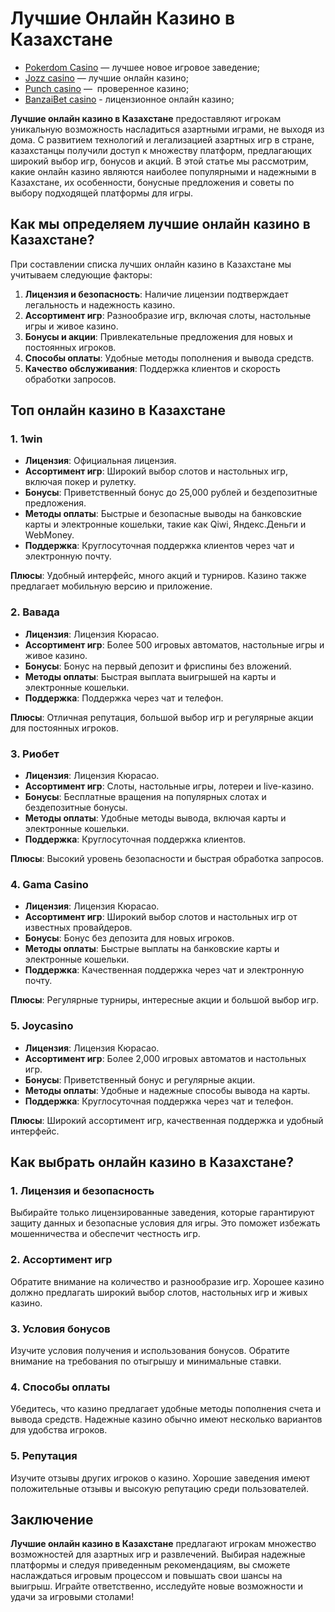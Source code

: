 # Лучшие Онлайн Казино в Казахстане

* [Pokerdom Casino](https://brandplay.link/FwVc4f) — лучшее новое игровое заведение;
* [Jozz casino](https://tk435zi5i9.com/alt/jozz/registration?e8250665e216213938eeaefaf3e61c0a) — лучшие онлайн казино;
* [Punch casino](https://betpunch1.com/d638d6d39) —  проверенное казино;
* [BanzaiBet casino](https://bnzstr009.com/e9rVJ) - лицензионное онлайн казино;

**Лучшие онлайн казино в Казахстане** предоставляют игрокам уникальную возможность насладиться азартными играми, не выходя из дома. С развитием технологий и легализацией азартных игр в стране, казахстанцы получили доступ к множеству платформ, предлагающих широкий выбор игр, бонусов и акций. В этой статье мы рассмотрим, какие онлайн казино являются наиболее популярными и надежными в Казахстане, их особенности, бонусные предложения и советы по выбору подходящей платформы для игры.

## Как мы определяем лучшие онлайн казино в Казахстане?

При составлении списка лучших онлайн казино в Казахстане мы учитываем следующие факторы:

1. **Лицензия и безопасность**: Наличие лицензии подтверждает легальность и надежность казино.
2. **Ассортимент игр**: Разнообразие игр, включая слоты, настольные игры и живое казино.
3. **Бонусы и акции**: Привлекательные предложения для новых и постоянных игроков.
4. **Способы оплаты**: Удобные методы пополнения и вывода средств.
5. **Качество обслуживания**: Поддержка клиентов и скорость обработки запросов.

## Топ онлайн казино в Казахстане

### 1. **1win**

* **Лицензия**: Официальная лицензия.
* **Ассортимент игр**: Широкий выбор слотов и настольных игр, включая покер и рулетку.
* **Бонусы**: Приветственный бонус до 25,000 рублей и бездепозитные предложения.
* **Методы оплаты**: Быстрые и безопасные выводы на банковские карты и электронные кошельки, такие как Qiwi, Яндекс.Деньги и WebMoney.
* **Поддержка**: Круглосуточная поддержка клиентов через чат и электронную почту.

**Плюсы**: Удобный интерфейс, много акций и турниров. Казино также предлагает мобильную версию и приложение.

### 2. **Вавада**

* **Лицензия**: Лицензия Кюрасао.
* **Ассортимент игр**: Более 500 игровых автоматов, настольные игры и живое казино.
* **Бонусы**: Бонус на первый депозит и фриспины без вложений.
* **Методы оплаты**: Быстрая выплата выигрышей на карты и электронные кошельки.
* **Поддержка**: Поддержка через чат и телефон.

**Плюсы**: Отличная репутация, большой выбор игр и регулярные акции для постоянных игроков.

### 3. **Риобет**

* **Лицензия**: Лицензия Кюрасао.
* **Ассортимент игр**: Слоты, настольные игры, лотереи и live-казино.
* **Бонусы**: Бесплатные вращения на популярных слотах и бездепозитные бонусы.
* **Методы оплаты**: Удобные методы вывода, включая карты и электронные кошельки.
* **Поддержка**: Круглосуточная поддержка клиентов.

**Плюсы**: Высокий уровень безопасности и быстрая обработка запросов.

### 4. **Gama Casino**

* **Лицензия**: Лицензия Кюрасао.
* **Ассортимент игр**: Широкий выбор слотов и настольных игр от известных провайдеров.
* **Бонусы**: Бонус без депозита для новых игроков.
* **Методы оплаты**: Быстрые выплаты на банковские карты и электронные кошельки.
* **Поддержка**: Качественная поддержка через чат и электронную почту.

**Плюсы**: Регулярные турниры, интересные акции и большой выбор игр.

### 5. **Joycasino**

* **Лицензия**: Лицензия Кюрасао.
* **Ассортимент игр**: Более 2,000 игровых автоматов и настольных игр.
* **Бонусы**: Приветственный бонус и регулярные акции.
* **Методы оплаты**: Удобные и надежные способы вывода на карты.
* **Поддержка**: Круглосуточная поддержка через чат и телефон.

**Плюсы**: Широкий ассортимент игр, качественная поддержка и удобный интерфейс.

## Как выбрать онлайн казино в Казахстане?

### 1. Лицензия и безопасность

Выбирайте только лицензированные заведения, которые гарантируют защиту данных и безопасные условия для игры. Это поможет избежать мошенничества и обеспечит честность игр.

### 2. Ассортимент игр

Обратите внимание на количество и разнообразие игр. Хорошее казино должно предлагать широкий выбор слотов, настольных игр и живых казино.

### 3. Условия бонусов

Изучите условия получения и использования бонусов. Обратите внимание на требования по отыгрышу и минимальные ставки.

### 4. Способы оплаты

Убедитесь, что казино предлагает удобные методы пополнения счета и вывода средств. Надежные казино обычно имеют несколько вариантов для удобства игроков.

### 5. Репутация

Изучите отзывы других игроков о казино. Хорошие заведения имеют положительные отзывы и высокую репутацию среди пользователей.

## Заключение

**Лучшие онлайн казино в Казахстане** предлагают игрокам множество возможностей для азартных игр и развлечений. Выбирая надежные платформы и следуя приведенным рекомендациям, вы сможете наслаждаться игровым процессом и повышать свои шансы на выигрыш. Играйте ответственно, исследуйте новые возможности и удачи за игровыми столами!

